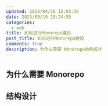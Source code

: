 ```yaml
---
updated: 2023/04/26 15:03:36
date: 2023/09/19 19:24:55
categories: 
  - web
title: 如何进行Monorepo建设
post_title: 如何进行Monorepo建设
comments: true
description: 为什么需要 Monorepo结构设计
---
```

## 为什么需要 Monorepo

## 结构设计

